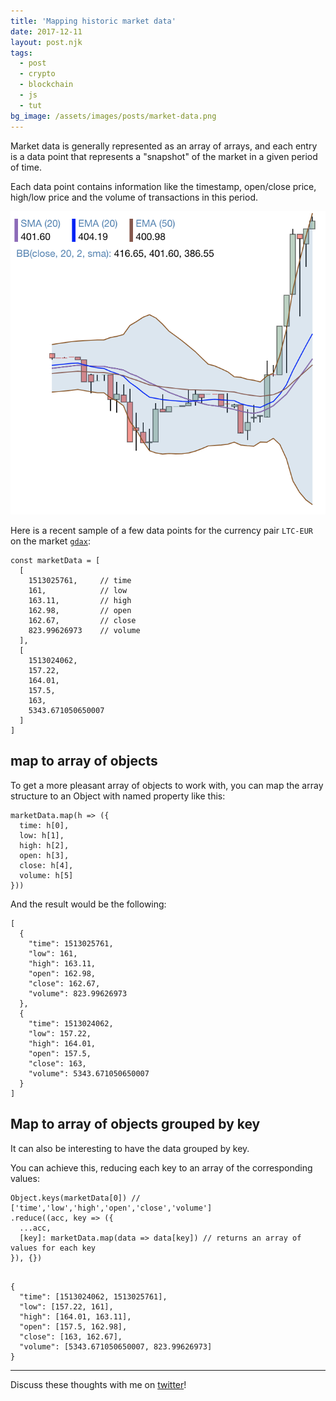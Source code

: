 ```yaml
---
title: 'Mapping historic market data'
date: 2017-12-11
layout: post.njk
tags:
  - post
  - crypto
  - blockchain
  - js
  - tut
bg_image: /assets/images/posts/market-data.png
---
```



Market data is generally represented as an array of arrays, and each entry is a data point that represents a "snapshot" of the market in a given period of time.


Each data point contains information like the timestamp, open/close price, high/low price and the volume of transactions in this period.

![market data](/assets/images/posts/market-data.full.png)

Here is a recent sample of a few data points for the currency pair `LTC-EUR` on the market [`gdax`](https://www.gdax.com/):

```
const marketData = [
  [
    1513025761,     // time
    161,            // low
    163.11,         // high
    162.98,         // open
    162.67,         // close
    823.99626973    // volume
  ],
  [
    1513024062,
    157.22,
    164.01,
    157.5,
    163,
    5343.671050650007
  ]
]
```

## map to array of objects

To get a more pleasant array of objects to work with, you can map the array structure to an Object with named property like this:

```
marketData.map(h => ({
  time: h[0],
  low: h[1],
  high: h[2],
  open: h[3],
  close: h[4],
  volume: h[5]
}))
```

And the result would be the following:

```
[
  {
    "time": 1513025761,
    "low": 161,
    "high": 163.11,
    "open": 162.98,
    "close": 162.67,
    "volume": 823.99626973
  },
  {
    "time": 1513024062,
    "low": 157.22,
    "high": 164.01,
    "open": 157.5,
    "close": 163,
    "volume": 5343.671050650007
  }
]
```

## Map to array of objects grouped by key

It can also be interesting to have the data grouped by key.

You can achieve this, reducing each key to an array of the corresponding values:

```
Object.keys(marketData[0]) // ['time','low','high','open','close','volume']
.reduce((acc, key => ({
  ...acc,
  [key]: marketData.map(data => data[key]) // returns an array of values for each key
}), {})
```

```

{
  "time": [1513024062, 1513025761],
  "low": [157.22, 161],
  "high": [164.01, 163.11],
  "open": [157.5, 162.98],
  "close": [163, 162.67],
  "volume": [5343.671050650007, 823.99626973]
}
```

---

Discuss these thoughts with me on [twitter](https://twitter.com/christian_fei)!
